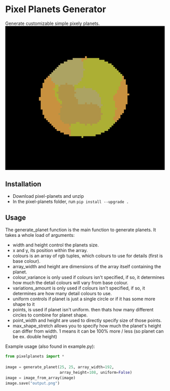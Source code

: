 # Pixel Planets Generator

Generate customizable simple pixely planets.
![Autumn Planet](https://github.com/ingobeans/pixel-planets/blob/main/example_planets/autumn_hd.png)

## Installation

* Download pixel-planets and unzip
* In the pixel-planets folder, run `pip install --upgrade .`

## Usage

The generate_planet function is the main function to generate planets. It takes a whole load of arguments:

* width and height control the planets size. 
* x and y, its position within the array. 
* colours is an array of rgb tuples, which colours to use for details (first is base colour). 
* array_width and height are dimensions of the array itself containing the planet. 
* colour_variance is only used if colours isn't specified, if so, it determines how much the detail colours will vary from base colour. 
* variations_amount is only used if colours isn't specified, if so, it determines are how many detail colours to use.
* uniform controls if planet is just a single circle or if it has some more shape to it
* points, is used if planet isn't uniform. then thats how many different circles to combine for planet shape.
* point_width and height are used to directly specify size of those points.
* max_shape_stretch allows you to specify how much the planet's height can differ from width. 1 means it can be 100% more / less (so planet can be ex. double height)

Example usage (also found in example.py):
```py
from pixelplanets import *

image = generate_planet(25, 25, array_width=192,
                        array_height=108, uniform=False)
image = image_from_array(image)
image.save("output.png")
```